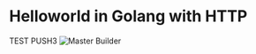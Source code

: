 # Helloworld in Golang with HTTP
TEST PUSH3
![Master Builder](https://github.com/IronCore864/go-hello-http/workflows/Master%20Builder/badge.svg)

